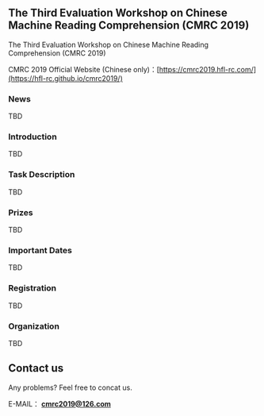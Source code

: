 ## The Third Evaluation Workshop on Chinese Machine Reading Comprehension (CMRC 2019)
The Third Evaluation Workshop on Chinese Machine Reading Comprehension (CMRC 2019)

CMRC 2019 Official Website (Chinese only)：[https://cmrc2019.hfl-rc.com/](https://hfl-rc.github.io/cmrc2019/)

### News
TBD

### Introduction
TBD


### Task Description
TBD


### Prizes
TBD


### Important Dates
TBD


### Registration 
TBD


### Organization
TBD


## Contact us
Any problems? Feel free to concat us.

E-MAIL： **[cmrc2019@126.com](mailto:cmrc2019@126.com)**
